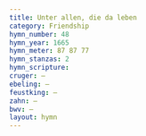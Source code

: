 ```yaml
---
title: Unter allen, die da leben
category: Friendship
hymn_number: 48
hymn_year: 1665
hymn_meter: 87 87 77
hymn_stanzas: 2
hymn_scripture: 
cruger: —
ebeling: —
feustking: —
zahn: —
bwv: —
layout: hymn
---
```

<br>

